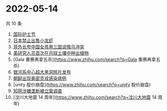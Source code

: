 # 2022-05-14

共 10 条

<!-- BEGIN -->
<!-- 最后更新时间 Sat May 14 2022 00:13:09 GMT+0800 (China Standard Time) -->

1. [国际护士节](https://www.zhihu.com/search?q=国际护士节)
1. [日本禁止出售小龙虾](https://www.zhihu.com/search?q=日本禁止出售小龙虾)
1. [菲外长夸中国女孩用三国谈俄乌冲突](https://www.zhihu.com/search?q=菲外长夸中国女孩用三国谈俄乌冲突)
1. [美研究人员首次在月球土壤中种出植物](https://www.zhihu.com/search?q=美研究人员首次在月球土壤中种出植物)
1. [Gala 重赛再拿五杀](https://www.zhihu.com/search?q=Gala 重赛再拿五杀)
1. [银河系中心超大黑洞照片发布](https://www.zhihu.com/search?q=银河系中心超大黑洞照片发布)
1. [朝鲜出现奥密克戎感染病例](https://www.zhihu.com/search?q=朝鲜出现奥密克戎感染病例)
1. [unity 股价崩盘](https://www.zhihu.com/search?q=unity 股价崩盘)
1. [知网涉嫌垄断被立案调查](https://www.zhihu.com/search?q=知网涉嫌垄断被立案调查)
1. [汶川大地震 14 周年](https://www.zhihu.com/search?q=汶川大地震 14 周年)

<!-- END -->
